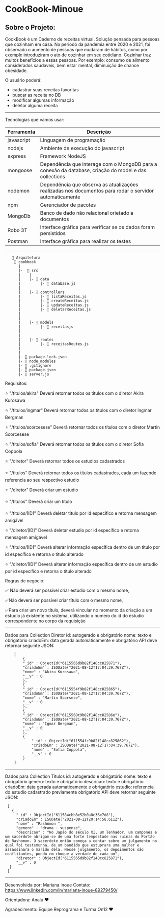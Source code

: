 # CookBook-Minoue
## Sobre o Projeto:

CookBook é um Caderno de receitas virtual. Solução pensada para pessoas que cozinham em casa.
No periodo da pandemia entre 2020 e 2021, foi observado o aumento de pessoas que mudaram de hábitos, 
como por exemplo introduziram o ato de cozinhar em seu cotidiano. 
Cozinhar traz muitos benefícios a essas pessoas. Por exemplo: consumo de alimento considerados saúdaveis,
bem estar mental, diminuição de chance obesidade. 

O usuário poderá:
- cadastrar suas receitas favoritas
- buscar as receita no DB
- modificar algumas informação
- deletar alguma receita

_______________________________
Tecnologias que vamos usar:

|Ferramenta |	Descrição |
|-|-|
| javascript |	Linguagem de programação
|nodejs	| Ambiente de execução do javascript
|express	|Framework NodeJS
|mongoose|	Dependência que interage com o MongoDB para a conexão da database, criação do model e das collections
|nodemon	|Dependência que observa as atualizações realizadas nos documentos para rodar o servidor automaticamente
|npm |Gerenciador de pacotes
|MongoDb	|Banco de dado não relacional orietado a documentos
|Robo 3T	|Interface gráfica para verificar se os dados foram persistidos
|Postman	|Interface gráfica para realizar os testes

___________________________________________


       📁 Arquitetura
        📁 cookbook
          |
          |-  📁 src
          |    |
          |    |- 📁 data
          |         |- 📄 database.js
          |
          |    |- 📁 controllers
          |         |- 📄 listaReceitas.js
          |         |- 📄 createReceitas.js
          |         |- 📄 updateReceitas.js
          |         |- 📄 deletarReceitas.js
          |         
          |
          |    |- 📁 models
          |         |- 📄 receitasjs
          |       
          |
          |    |- 📁 routes
          |         |- 📄 receitasRoutes.js 
          |       
          |
          |- 📄 package-lock.json
          |- 📄 node_modules
          |- 📄 .gitignore
          |- 📄 package.json
          |- 📄 server.js






Requisitos:

⭐ "/titulos/akira" Deverá retornar todos os títulos com o diretor Akira Kurosawa

⭐ "/titulos/ingmar" Deverá retornar todos os títulos com o diretor Ingmar Bergman

⭐ "/titulos/scorcesese" Deverá retornar todos os títulos com o diretor Martin Scorcesese

⭐ "/titulos/sofia" Deverá retornar todos os títulos com o diretor Sofia Coppola

⭐ "/diretor" Deverá retornar todos os estudios cadastrados

⭐ "/titulos" Deverá retornar todos os títulos cadastrados, cada um fazendo referencia ao seu respectivo estudio

⭐ "/diretor" Deverá criar um estudio

⭐ "/titulos" Deverá criar um título

⭐ "/titulos/[ID]" Deverá deletar titulo por id específico e retorna mensagem amigável

⭐ "/diretor/[ID]" Deverá deletar estudio por id específico e retorna mensagem amigável

⭐ "/titulos/[ID]" Deverá alterar informação específica dentro de um titulo por id específico e retorna o título alterado

⭐ "/diretor/[ID]" Deverá alterar informação específica dentro de um estudio por id específico e retorna o título alterado

Regras de negócio:

✅ Não deverá ser possível criar estudio com o mesmo nome,

✅Não deverá ser possível criar título com o mesmo nome,

✅Para criar um novo título, deverá vincular no momento da criação a um estudio já existente no sistema, utilizando o numero do id do estudio correspondente no corpo da requisição

____________________________________
Dados para Collection Diretor
id: autogerado e obrigatório
nome: texto e obrigatório
criadoEm: data gerada automaticamente e obrigatório
API deve retornar seguinte JSON:

        [
            {
            "_id" : ObjectId("6115565d9b82f148cc825871"),
            "criadoEm" : ISODate("2021-08-12T17:04:39.767Z"),
            "nome" : "Akira Kurosawa",
            "__v" : 0
            },
            {
            "_id" : ObjectId("6115554f9b82f148cc825865"),
            "criadoEm" : ISODate("2021-08-12T17:04:39.767Z"),
            "nome" : "Martin Scorsese",
            "__v" : 0
            },
            {
            "_id" : ObjectId("6115560c9b82f148cc82586e"),
            "criadoEm" : ISODate("2021-08-12T17:04:39.767Z"),
            "nome" : "Igmar Bergman",
            "__v" : 0
            },
            {
                "_id" : ObjectId("611554fc9b82f148cc825862"),
                "criadoEm" : ISODate("2021-08-12T17:04:39.767Z"),
                "nome" : "Sofia Coppola",
                "__v" : 0
            }
        ]
___________

Dados para Collection Titulos
id: autogerado e obrigatório
nome: texto e obrigatório
genero: texto e obrigatório
descricao: texto e obrigatório
criadoEm: data gerada automaticamente e obrigatório
estudio: referencia do estudio cadastrado previamente obrigatório
API deve retornar seguinte JSON:

     [
       {
         "_id" : ObjectId("611584cbb8e52b0a8c36e7d8"),
         "criadoEm" : ISODate("2021-08-12T20:14:58.611Z"),
         "nome" : "Rashômon ",
         "genero" : "drama · suspense",
         "descricao" : "No Japão do século XI, um lenhador, um camponês e um sacerdote abrigam-se de uma forte tempestade nas ruínas do Portão de Rashomon. O sacerdote então começa a contar sobre um julgamento no qual foi testemunha, de um bandido que estuprara uma mulher e assassinara o marido dela. Nesse julgamento, os depoimentos são conflitantes, pondo em choque a verdade de cada um",
         "diretor" : ObjectId("6115565d9b82f148cc825871"),
         "__v" : 0
      }
     ]
_______________________     

Desenvolvida por: Mariana Inoue 
Contato: https://www.linkedin.com/in/mariana-inoue-89279450/

Orientadora: Analu :heart: 

Agradecimento: Equipe Reprograma e Turma On12 :heart: 
